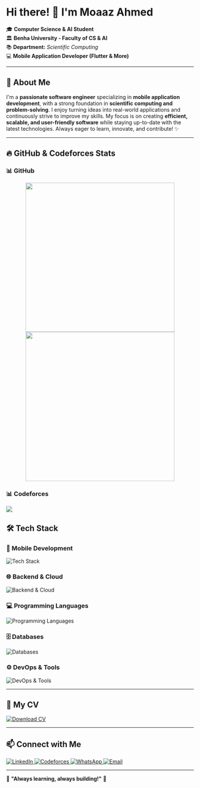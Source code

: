 # Hi there! 👋 I'm Moaaz Ahmed 

🎓 **Computer Science & AI Student**  
🏛 **Benha University - Faculty of CS & AI**  
📚 **Department:** *Scientific Computing*  
💻 **Mobile Application Developer (Flutter & More)**  

---

## 🚀 About Me
I'm a **passionate software engineer** specializing in **mobile application development**, with a strong foundation in **scientific computing and problem-solving**. I enjoy turning ideas into real-world applications and continuously strive to improve my skills. My focus is on creating **efficient, scalable, and user-friendly software** while staying up-to-date with the latest technologies. Always eager to learn, innovate, and contribute! ✨

---

## 🔥 GitHub & Codeforces Stats


### 📊 GitHub 
<p align="center">
  <img src="https://github-readme-stats.vercel.app/api?username=moaaz313&show_icons=true&" width="400px"/>
  <img src="https://github-readme-streak-stats.herokuapp.com/?user=moaaz313&" width="400px"/>
</p>

### 📊 Codeforces 
<p align="left">
  <img src="https://codeforces-readme-stats.vercel.app/api/card?username=moazahmed313"/>
</p>


## 🛠️ Tech Stack

### 📱 Mobile Development
<p align="left">
  <img src="https://skillicons.dev/icons?i=flutter,dart,androidstudio" alt="Tech Stack" />
</p>

### 🌐 Backend & Cloud
<p align="left">
  <img src="https://skillicons.dev/icons?i=firebase" alt="Backend & Cloud" />
</p>

### 💻 Programming Languages
<p align="left">
  <img src="https://skillicons.dev/icons?i=cpp,python" alt="Programming Languages" />
</p>

### 🗄️ Databases
<p align="left">
  <img src="https://skillicons.dev/icons?i=mysql" alt="Databases" />
</p>

### ⚙️ DevOps & Tools
<p align="left">
  <img src="https://skillicons.dev/icons?i=git,github" alt="DevOps & Tools" />
</p>

---
## 📄 My CV
<p align="left">
  <a href="YOUR_CV_LINK">
    <img src="https://img.shields.io/badge/Download_CV-4285F4?logo=google-drive&logoColor=white&style=for-the-badge" alt="Download CV" />
  </a>
</p>

---

## 📫 Connect with Me
<p align="left">
  <a href="https://www.linkedin.com/in/YOUR_LINKEDIN/">
    <img src="https://img.shields.io/badge/LinkedIn-0077B5?logo=linkedin&logoColor=white&style=for-the-badge" alt="LinkedIn" />
  </a>
  <a href="https://codeforces.com/profile/moazahmed313">
    <img src="https://img.shields.io/badge/Codeforces-1F8ACB?logo=codeforces&logoColor=white&style=for-the-badge" alt="Codeforces" />
  </a>
  <a href="https://wa.me/201141494859">
    <img src="https://img.shields.io/badge/WhatsApp-25D366?logo=whatsapp&logoColor=white&style=for-the-badge" alt="WhatsApp" />
  </a>
  <a href="mailto:moazahmed393@gmail.com">
    <img src="https://img.shields.io/badge/Email-D14836?logo=gmail&logoColor=white&style=for-the-badge" alt="Email" />
  </a>
</p>

---

🌟 **"Always learning, always building!"** 🚀
